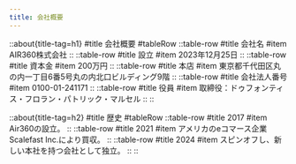 ```yaml
---
title: 会社概要
---
```


::about{title-tag=h1}
#title
会社概要
#tableRow
::table-row
#title
会社名
#item
AIR360株式会社
::
::table-row
#title
設立
#item
2023年12月25日
::
::table-row
#title
資本金
#item
200万円
::
::table-row
#title
本店
#item
東京都千代田区丸の内一丁目6番5号丸の内北口ビルディング9階
::
::table-row
#title
会社法人番号
#item
0100-01-241171
::
::table-row
#title
役員
#item
取締役：ドゥフォンティス・フロラン・パトリック・マルセル
::
::

::about{title-tag=h2}
#title
歴史
#tableRow
::table-row
#title
2017
#item
Air360の設立。
::
::table-row
#title
2021
#item
アメリカのeコマース企業Scalefast Inc.により買収。
::
::table-row
#title
2024
#item
スピンオフし、新しい本社を持つ会社として独立。
::
::
